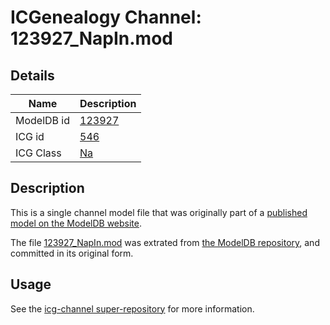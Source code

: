 # ICGenealogy Channel: 123927\_NapIn.mod

## Details

Name | Description
---- | -----------
ModelDB id | [123927](http://senselab.med.yale.edu/ModelDB/ShowModel.cshtml?model=123927)
ICG id | [546](http://icg.neurotheory.ox.ac.uk/channels/2/546)
ICG Class | [Na](http://icg.neurotheory.ox.ac.uk/channels/2)

## Description

This is a single channel model file that was originally part of a [published model on the ModelDB website](http://senselab.med.yale.edu/mModelDB/ShowModel.cshtml?model=123927).

The file [123927\_NapIn.mod](123927_NapIn.mod) was extrated from [the ModelDB repository](http://senselab.med.yale.edu/ModelDB/ShowModel.cshtml?model=123927), and committed in its original form.

## Usage

See the [icg-channel super-repository](https://github.com/icgenealogy/icg-channels) for more information.